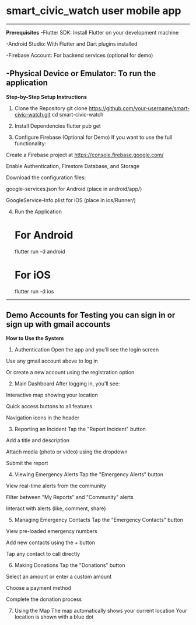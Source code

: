 # **smart_civic_watch user mobile app**
---------------------------------------------------------
**Prerequisites**
-Flutter SDK: Install Flutter on your development machine

-Android Studio: With Flutter and Dart plugins installed

-Firebase Account: For backend services (optional for demo)

-Physical Device or Emulator: To run the application
----------------------------------------------------------
**Step-by-Step Setup Instructions**
1. Clone the Repository
   git clone https://github.com/your-username/smart-civic-watch.git
   cd smart-civic-watch
   
2. Install Dependencies
   flutter pub get

3. Configure Firebase (Optional for Demo)
If you want to use the full functionality:

Create a Firebase project at https://console.firebase.google.com/

Enable Authentication, Firestore Database, and Storage

Download the configuration files:

google-services.json for Android (place in android/app/)

GoogleService-Info.plist for iOS (place in ios/Runner/)

4. Run the Application
   # For Android
    flutter run -d android
    
    # For iOS
    flutter run -d ios
---------------------------------------------------------------
**Demo Accounts for Testing**
you can sign in or sign up with gmail accounts
---------------------------------------------------------------
**How to Use the System**
1. Authentication
Open the app and you'll see the login screen

Use any gmail account above to log in

Or create a new account using the registration option

2. Main Dashboard
After logging in, you'll see:

Interactive map showing your location

Quick access buttons to all features

Navigation icons in the header

3. Reporting an Incident
Tap the "Report Incident" button

Add a title and description

Attach media (photo or video) using the dropdown

Submit the report

4. Viewing Emergency Alerts
Tap the "Emergency Alerts" button

View real-time alerts from the community

Filter between "My Reports" and "Community" alerts

Interact with alerts (like, comment, share)

5. Managing Emergency Contacts
Tap the "Emergency Contacts" button

View pre-loaded emergency numbers

Add new contacts using the + button

Tap any contact to call directly

6. Making Donations
Tap the "Donations" button

Select an amount or enter a custom amount

Choose a payment method

Complete the donation process

7. Using the Map
The map automatically shows your current location
Your location is shown with a blue dot





